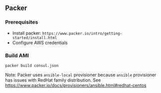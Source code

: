 ## Packer

### Prerequisites
* Install packer: `https://www.packer.io/intro/getting-started/install.html`
* Configure AWS credentials

### Build AMI
`packer build consul.json`

Note: Packer uses `ansible-local` provisioner because `ansible` provisioner has issues with RedHat family distribution. See https://www.packer.io/docs/provisioners/ansible.html#redhat-centos
